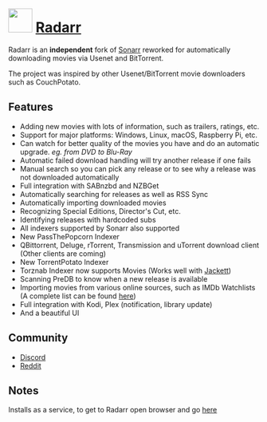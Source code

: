 # <img src="https://cdn.rawgit.com/JourneyOver/chocolatey-packages/475edf21f7a9a51c8bc5aabfb123bd8e41101f73/icons/radarr.png" width="48" height="48"/> [Radarr](https://chocolatey.org/packages/radarr)

Radarr is an **independent** fork of [Sonarr](https://github.com/Sonarr/Sonarr) reworked for automatically downloading movies via Usenet and BitTorrent.

The project was inspired by other Usenet/BitTorrent movie downloaders such as CouchPotato.

## Features

-   Adding new movies with lots of information, such as trailers, ratings, etc.
-   Support for major platforms: Windows, Linux, macOS, Raspberry Pi, etc.
-   Can watch for better quality of the movies you have and do an automatic upgrade. _eg. from DVD to Blu-Ray_
-   Automatic failed download handling will try another release if one fails
-   Manual search so you can pick any release or to see why a release was not downloaded automatically
-   Full integration with SABnzbd and NZBGet
-   Automatically searching for releases as well as RSS Sync
-   Automatically importing downloaded movies
-   Recognizing Special Editions, Director's Cut, etc.
-   Identifying releases with hardcoded subs
-   All indexers supported by Sonarr also supported
-   New PassThePopcorn Indexer
-   QBittorrent, Deluge, rTorrent, Transmission and uTorrent download client (Other clients are coming)
-   New TorrentPotato Indexer
-   Torznab Indexer now supports Movies (Works well with [Jackett](https://github.com/Jackett/Jackett))
-   Scanning PreDB to know when a new release is available
-   Importing movies from various online sources, such as IMDb Watchlists (A complete list can be found [here](https://github.com/Radarr/Radarr/issues/114))
-   Full integration with Kodi, Plex (notification, library update)
-   And a beautiful UI

## Community

-   [Discord](https://discord.gg/AD3UP37)
-   [Reddit](https://www.reddit.com/r/radarr)

## Notes

Installs as a service, to get to Radarr open browser and go [here](http://localhost:7878/)
